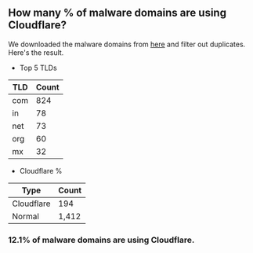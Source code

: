 ## How many % of malware domains are using Cloudflare?


We downloaded the malware domains from [here](https://urlhaus.abuse.ch) and filter out duplicates.
Here's the result.


[//]: # (start replacement)


- Top 5 TLDs

| TLD | Count |
| --- | --- |
| com | 824 |
| in | 78 |
| net | 73 |
| org | 60 |
| mx | 32 |


- Cloudflare %

| Type | Count |
| --- | --- |
| Cloudflare | 194 |
| Normal | 1,412 |


### 12.1% of malware domains are using Cloudflare.